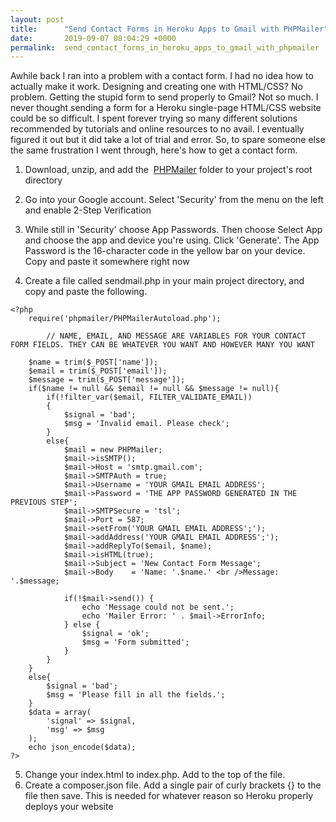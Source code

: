 ```yaml
---
layout: post
title:      "Send Contact Forms in Heroku Apps to Gmail with PHPMailer"
date:       2019-09-07 08:04:29 +0000
permalink:  send_contact_forms_in_heroku_apps_to_gmail_with_phpmailer
---
```



Awhile back I ran into a problem with a contact form. I had no idea how to actually make it work. Designing and creating one with HTML/CSS? No problem. Getting the stupid form to send properly to Gmail? Not so much. I never thought sending a form for a Heroku single-page HTML/CSS website could be so difficult. I spent forever trying so many different solutions recommended by tutorials and online resources to no avail. I eventually figured it out but it did take a lot of trial and error. So, to spare someone else the same frustration I went through, here's how to get a contact form.

1. Download, unzip, and add the  [PHPMailer](https://www.dropbox.com/s/079t2fb66j7765v/phpmailer.zip?dl=0) folder to your project's root directory

2.	Go into your Google account. Select 'Security' from the menu on the left and enable 2-Step Verification

3.	While still in 'Security' choose App Passwords. Then choose Select App and choose the app and device you're using. Click 'Generate'. The App Password is the 16-character code in the yellow bar on your device. Copy and paste it somewhere right now

4.	Create a file called sendmail.php in your main project directory, and copy and paste the following.

```
<?php 
    require('phpmailer/PHPMailerAutoload.php');
		
		// NAME, EMAIL, AND MESSAGE ARE VARIABLES FOR YOUR CONTACT FORM FIELDS. THEY CAN BE WHATEVER YOU WANT AND HOWEVER MANY YOU WANT
		
    $name = trim($_POST['name']);
    $email = trim($_POST['email']);
    $message = trim($_POST['message']);
    if($name != null && $email != null && $message != null){
		if(!filter_var($email, FILTER_VALIDATE_EMAIL)) 
		{
		    $signal = 'bad';
            $msg = 'Invalid email. Please check';
        }
        else{
            $mail = new PHPMailer;
            $mail->isSMTP();                                    
            $mail->Host = 'smtp.gmail.com';
            $mail->SMTPAuth = true;                            
            $mail->Username = 'YOUR GMAIL EMAIL ADDRESS';                
            $mail->Password = 'THE APP PASSWORD GENERATED IN THE PREVIOUS STEP';
            $mail->SMTPSecure = 'tsl';                           
            $mail->Port = 587;                                   
            $mail->setFrom('YOUR GMAIL EMAIL ADDRESS';');
            $mail->addAddress('YOUR GMAIL EMAIL ADDRESS';');     
            $mail->addReplyTo($email, $name);
            $mail->isHTML(true);                                  
            $mail->Subject = 'New Contact Form Message';
            $mail->Body    = 'Name: '.$name.' <br />Message: '.$message;
            
            if(!$mail->send()) {
                echo 'Message could not be sent.';
                echo 'Mailer Error: ' . $mail->ErrorInfo;
            } else {
                $signal = 'ok';
                $msg = 'Form submitted';
            }
        }
    }
    else{
        $signal = 'bad';
        $msg = 'Please fill in all the fields.';
    }
    $data = array(
        'signal' => $signal,
        'msg' => $msg
    );
    echo json_encode($data);
?>
```

5. Change your index.html to index.php. Add <?php?> to the top of the file.
6. Create a composer.json file. Add a single pair of curly brackets {} to the file then save. This is needed for whatever reason so Heroku properly deploys your website 


